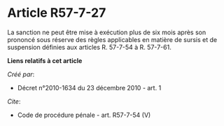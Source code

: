 # Article R57-7-27

La sanction ne peut être mise à exécution plus de six mois après son prononcé sous réserve des règles applicables en matière
de sursis et de suspension définies aux articles R. 57-7-54 à R. 57-7-61.

**Liens relatifs à cet article**

_Créé par_:

  - Décret n°2010-1634 du 23 décembre 2010 - art. 1

_Cite_:

  - Code de procédure pénale - art. R57-7-54 (V)
